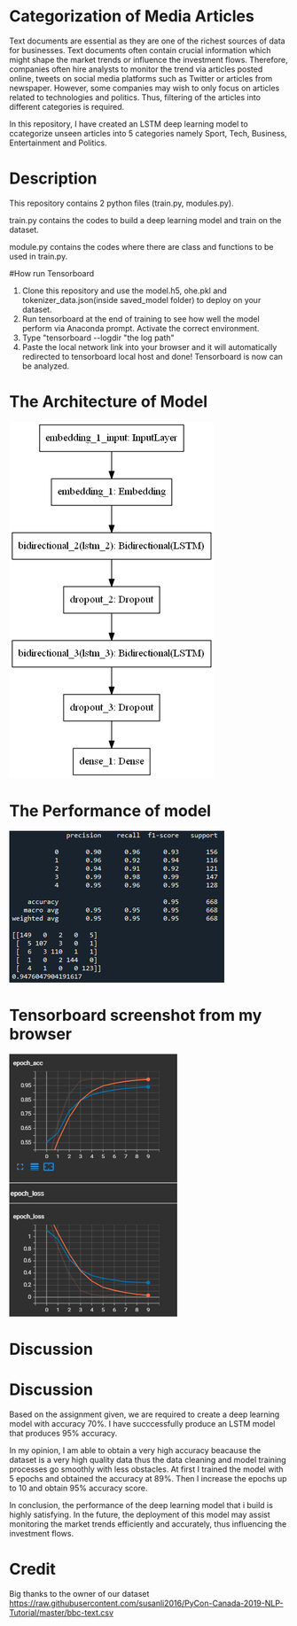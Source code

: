 # Categorization of Media Articles
Text documents are essential as they are one of the richest sources of data for businesses. Text documents often contain crucial information which might shape
the market trends or influence the investment flows. Therefore, companies often hire analysts to monitor the trend via articles posted online, tweets on social media
platforms such as Twitter or articles from newspaper. However, some companies may wish to only focus on articles related to technologies and politics. Thus,
filtering of the articles into different categories is required. 

In this repository, I have created an LSTM deep learning model to ccategorize unseen articles into 5 categories namely Sport, Tech, Business, Entertainment and
Politics.

# Description
This repository contains 2 python files (train.py, modules.py).

train.py contains the codes to build a deep learning model and train on the dataset.

module.py contains the codes where there are class and functions to be used in train.py.

#How run Tensorboard

1. Clone this repository and use the model.h5, ohe.pkl and tokenizer_data.json(inside saved_model folder) to deploy on your dataset.
2. Run tensorboard at the end of training to see how well the model perform via Anaconda prompt. Activate the correct environment.
3. Type "tensorboard --logdir "the log path"
4. Paste the local network link into your browser and it will automatically redirected to tensorboard local host and done! Tensorboard is now can be analyzed.

# The Architecture of Model
![The Architecture of Model](model_architecture.PNG)

# The Performance of model
![The Performance of model](model_performance.PNG)

# Tensorboard screenshot from my browser
![Tensorboard](tensorboard.PNG)

# Discussion

# Discussion
Based on the assignment given, we are required to create a deep learning model with accuracy 70%. I have succcessfully produce an LSTM model that produces 95% accuracy.

In my opinion, I am able to obtain a very high accuracy beacause the dataset is a very high quality data thus the data cleaning and model training processes go smoothly with less obstacles. At first I trained the model with 5 epochs and obtained the accuracy at 89%. Then I increase the epochs up to 10 and obtain 95% accuracy score. 

In conclusion, the performance of the deep learning model that i build is highly satisfying. In the future, the deployment of this model may assist monitoring the market trends efficiently and accurately, thus influencing the investment flows.

# Credit
Big thanks to the owner of our dataset https://raw.githubusercontent.com/susanli2016/PyCon-Canada-2019-NLP-Tutorial/master/bbc-text.csv
